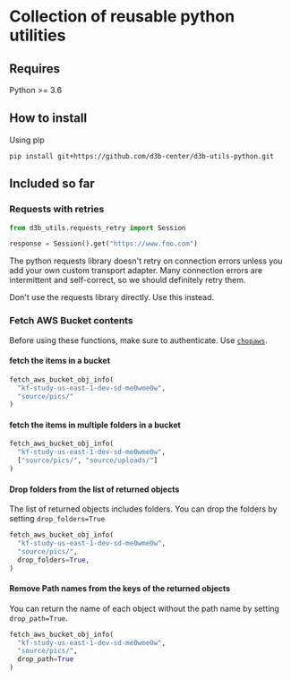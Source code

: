 # Collection of reusable python utilities

## Requires

Python >= 3.6

## How to install

Using pip

`pip install git+https://github.com/d3b-center/d3b-utils-python.git`

## Included so far

### Requests with retries

```Python
from d3b_utils.requests_retry import Session

response = Session().get("https://www.foo.com")
```

The python requests library doesn't retry on connection errors unless you add
your own custom transport adapter. Many connection errors are intermittent and
self-correct, so we should definitely retry them.

Don't use the requests library directly. Use this instead.

### Fetch AWS Bucket contents

Before using these functions, make sure to authenticate. Use [`chopaws`](https://github.research.chop.edu/devops/aws-auth-cli).

#### fetch the items in a bucket

```python
fetch_aws_bucket_obj_info(
  "kf-study-us-east-1-dev-sd-me0wme0w",
  "source/pics/"
)
```

#### fetch the items in multiple folders in a bucket

```python
fetch_aws_bucket_obj_info(
  "kf-study-us-east-1-dev-sd-me0wme0w",
  ["source/pics/", "source/uploads/"]
)
```

#### Drop folders from the list of returned objects

The list of returned objects includes folders. You can drop the folders by setting `drop_folders=True`

```python
fetch_aws_bucket_obj_info(
  "kf-study-us-east-1-dev-sd-me0wme0w",
  "source/pics/",
  drop_folders=True,
)
```

#### Remove Path names from the keys of the returned objects

You can return the name of each object without the path name by setting `drop_path=True`. 

```python
fetch_aws_bucket_obj_info(
  "kf-study-us-east-1-dev-sd-me0wme0w",
  "source/pics/",
  drop_path=True
)
```

